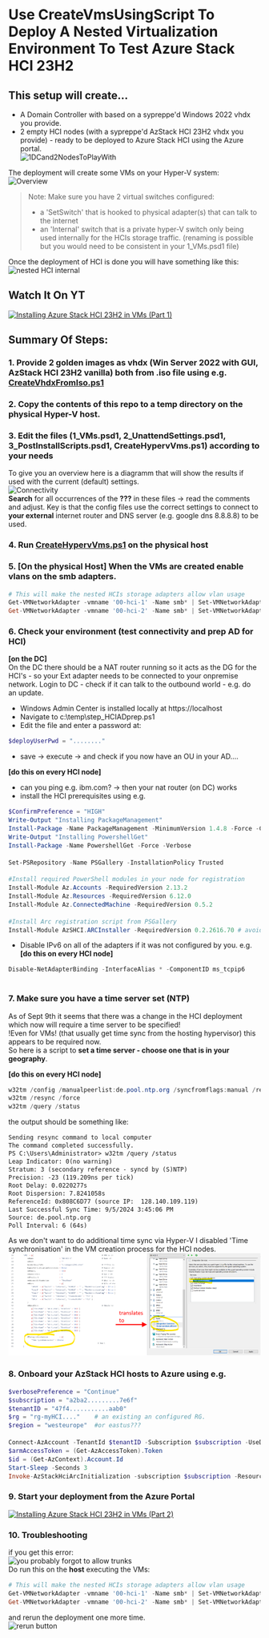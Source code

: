 # Use CreateVmsUsingScript To Deploy A Nested Virtualization Environment To Test Azure Stack HCI 23H2

## This setup will create...  
- A Domain Controller with based on a sypreppe'd Windows 2022 vhdx you provide.
- 2 empty HCI nodes (with a sypreppe'd AzStack HCI 23H2 vhdx you provide) - ready to be deployed to Azure Stack HCI using the Azure portal.  
![1DCand2NodesToPlayWith](./docs/3VMs.png)

The deployment will create some VMs on your Hyper-V system:  
![Overview](./docs/overview.png)  
>Note: Make sure you have 2 virtual switches configured:
>- a 'SetSwitch' that is hooked to physical adapter(s) that can talk to the internet
>- an 'Internal' switch that is a private hyper-V switch only being used internally for the HCIs storage traffic.
>(renaming is possible but you would need to be consistent in your 1_VMs.psd1 file)
 
Once the deployment of HCI is done you will have something like this:  
![nested HCI internal](./docs/internal.png)

## Watch It On YT  
[![Installing Azure Stack HCI 23H2 in VMs (Part 1)](https://img.youtube.com/vi/_8QimlTNQpI/0.jpg)](https://youtu.be/_8QimlTNQpI)  

## Summary Of Steps:  
### 1. Provide 2 golden images as vhdx (Win Server 2022 with GUI, AzStack HCI 23H2 vanilla) both from .iso file using e.g. [CreateVhdxFromIso.ps1](./CreateVhdxFromIso.ps1)
### 2. Copy the contents of this repo to a temp directory on the physical Hyper-V host.
### 3. Edit the files (1_VMs.psd1, 2_UnattendSettings.psd1, 3_PostInstallScripts.psd1, CreateHypervVms.ps1) according to your needs  
To give you an overview here is a diagramm that will show the results if used with the current (default) settings.  
![Connectivity](./docs/externalconnectivity.png)  
**Search** for all occurrences of the **???** in these files -> read the comments and adjust. Key is that the config files use the correct settings to connect to **your external** internet router and DNS server (e.g. google dns 8.8.8.8) to be used.

### 4. Run [CreateHypervVms.ps1](./CreateHypervVms.ps1) on the physical host
### 5. [On the physical Host] When the VMs are created enable vlans on the smb adapters.
```PowerShell
# This will make the nested HCIs storage adapters allow vlan usage  
Get-VMNetworkAdapter -vmname '00-hci-1' -Name smb* | Set-VMNetworkAdapterVlan -Trunk -NativeVlanId 0 -AllowedVlanIdList 711-712
Get-VMNetworkAdapter -vmname '00-hci-2' -Name smb* | Set-VMNetworkAdapterVlan -Trunk -NativeVlanId 0 -AllowedVlanIdList 711-712

```

### 6. Check your environment (test connectivity and prep AD for HCI)

**[on the DC]**  
On the DC there should be a NAT router running so it acts as the DG for the HCI's - so your Ext adapter needs to be connected to your onpremise network.
Login to DC - check if it can talk to the outbound world - e.g. do an update.
- Windows Admin Center is installed locally at https://localhost 
- Navigate to c:\temp\step_HCIADprep.ps1
- Edit the file and enter a password at:
```PowerShell
$deployUserPwd = "........"
```
- save -> execute -> and check if you now have an OU in your AD....

**[do this on every HCI node]**
- can you ping e.g. ibm.com? -> then your nat router (on DC) works
- install the HCI prerequisites using e.g.
```PowerShell
$ConfirmPreference = "HIGH"
Write-Output "Installing PackageManagement"
Install-Package -Name PackageManagement -MinimumVersion 1.4.8 -Force -Confirm:$false
Write-Output "Installing PowershellGet"
Install-Package -Name PowershellGet -Force -Verbose

Set-PSRepository -Name PSGallery -InstallationPolicy Trusted

#Install required PowerShell modules in your node for registration
Install-Module Az.Accounts -RequiredVersion 2.13.2 
Install-Module Az.Resources -RequiredVersion 6.12.0 
Install-Module Az.ConnectedMachine -RequiredVersion 0.5.2 

#Install Arc registration script from PSGallery 
Install-Module AzSHCI.ARCInstaller -RequiredVersion 0.2.2616.70 # avoiding registration errors in nested environments


``` 

- Disable IPv6 on all of the adapters if it was not configured by you. e.g.  
**[do this on every HCI node]**
```PowerShell
Disable-NetAdapterBinding -InterfaceAlias * -ComponentID ms_tcpip6
  
```

### 7. Make sure you have a time server set (NTP)  
As of Sept 9th it seems that there was a change in the HCI deployment which now will require a time server to be specified!  
!Even for VMs! (that usually get time sync from the hosting hypervisor) this appears to be required now.  
So here is a script to **set a time server - choose one that is in your geography**.

**[do this on every HCI node]**
```PowerShell
w32tm /config /manualpeerlist:de.pool.ntp.org /syncfromflags:manual /reliable:yes /update
w32tm /resync /force
w32tm /query /status
```
the output should be something like:  
```
Sending resync command to local computer
The command completed successfully.
PS C:\Users\Administrator> w32tm /query /status
Leap Indicator: 0(no warning)
Stratum: 3 (secondary reference - syncd by (S)NTP)
Precision: -23 (119.209ns per tick)
Root Delay: 0.0220277s
Root Dispersion: 7.8241058s
ReferenceId: 0x808C6D77 (source IP:  128.140.109.119)
Last Successful Sync Time: 9/5/2024 3:45:06 PM
Source: de.pool.ntp.org
Poll Interval: 6 (64s)
```
As we don't want to do additional time sync via Hyper-V I disabled 'Time synchronisation' in the VM creation process for the HCI nodes.  
![Time Synchronisation is now automatically disabled](./docs/DisableTimeSynchronisation.png)  

### 8. Onboard your AzStack HCI hosts to Azure using e.g.
```PowerShell
$verbosePreference = "Continue"
$subscription = "a2ba2.........7e6f"
$tenantID = "47f4...........aab0"
$rg = "rg-myHCI...."    # an existing an configured RG.
$region = "westeurope"  #or eastus???

Connect-AzAccount -TenantId $tenantID -Subscription $subscription -UseDeviceAuthentication
$armAccessToken = (Get-AzAccessToken).Token
$id = (Get-AzContext).Account.Id
Start-Sleep -Seconds 3
Invoke-AzStackHciArcInitialization -subscription $subscription -ResourceGroup $rg -TenantID $tenantID -Region $region -Cloud 'AzureCloud' -ArmAccesstoken $armAccessToken -AccountID $id -verbose


```

### 9. Start your deployment from the Azure Portal  
[![Installing Azure Stack HCI 23H2 in VMs (Part 2)](https://img.youtube.com/vi/jSOpU0RmDvw/0.jpg)](https://youtu.be/jSOpU0RmDvw)  

### 10. Troubleshooting  
if you get this error:  
![you probably forgot to allow trunks](./docs/errortrunkmissing.png)  
Do run this on the **host** executing the VMs:  
```PowerShell
# This will make the nested HCIs storage adapters allow vlan usage  
Get-VMNetworkAdapter -vmname '00-hci-1' -Name smb* | Set-VMNetworkAdapterVlan -Trunk -NativeVlanId 0 -AllowedVlanIdList 711-712
Get-VMNetworkAdapter -vmname '00-hci-2' -Name smb* | Set-VMNetworkAdapterVlan -Trunk -NativeVlanId 0 -AllowedVlanIdList 711-712

```  
and rerun the deployment one more time.  
![rerun button](./docs/rerun.png) 